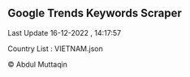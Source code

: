 

## Google Trends Keywords Scraper 
 
Last Update 16-12-2022 , 14:17:57

Country List :
VIETNAM.json



© Abdul Muttaqin 
